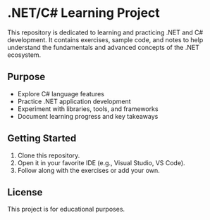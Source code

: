 # .NET/C# Learning Project

This repository is dedicated to learning and practicing .NET and C# development. It contains exercises, sample code, and notes to help understand the fundamentals and advanced concepts of the .NET ecosystem.

## Purpose

- Explore C# language features
- Practice .NET application development
- Experiment with libraries, tools, and frameworks
- Document learning progress and key takeaways

## Getting Started

1. Clone this repository.
2. Open it in your favorite IDE (e.g., Visual Studio, VS Code).
3. Follow along with the exercises or add your own.

## License

This project is for educational purposes.
